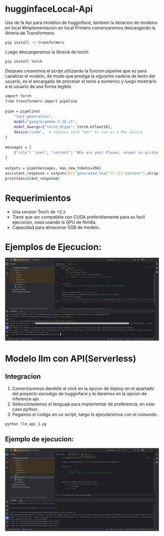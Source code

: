# hugginfaceLocal-Api
Uso de la Api para modelos de hugginface, tambien la iteracion de modelos en local
#Implementacion en local
Primero comenzaremos descargando la libreria de Transformers:
```bash
pip install -U transformers
```
Luego descargaremos la libreria de torch:
```bash
pip install torch
```
Despues crearemos el script utilizando la funcion pipeline que es para canalizar el modelo, de modo que prediga la siguiente cadena de texto del usuario, es el encargado de procesar el texto a numerico y luego mostrarlo a el usuario de una forma legible.
```bash
import torch
from transformers import pipeline

pipe = pipeline(
    "text-generation",
    model="google/gemma-2-2b-it",
    model_kwargs={"torch_dtype": torch.bfloat16},
    device="cuda",  # replace with "mps" to run on a Mac device
)

messages = [
    {"role": "user", "content": "Who are you? Please, answer in pirate-speak."},
]

outputs = pipe(messages, max_new_tokens=256)
assistant_response = outputs[0]["generated_text"][-1]["content"].strip()
print(assistant_response)
```
# Requerimientos
- Una version Torch de +2.x
- Tiene que ser compatible con CUDA preferiblemente para su facil ejecucion, osea usando la GPU de Nvidia.
- Capacidad para almacenar 5GB de modelo.
# Ejemplos de Ejecucion:
![prueba!](img/pruebaLocal.png "ejecucion del model")
# Modelo llm con API(Serverless)
## Integracion
1. Comenzaremos dandole al click en la opcion de deploy en el apartado del proyecto escodigo de hugginface y le daremos en la opcion de inference api.
2. Seleccionaremos el lenguaje para implementar de preferencia, en este caso python.
3. Pegamos el codigo en un script, luego lo ejecutaremos con el comando:
```bash
python llm_api_1.py
```
## Ejemplo de ejecucion:
![prueba2!](img/pruebaApiLlm.png "ejecucion del modelo llm con Api")

